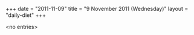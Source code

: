 +++
date = "2011-11-09"
title = "9 November 2011 (Wednesday)"
layout = "daily-diet"
+++


\<no entries\>

